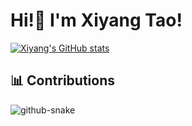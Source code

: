# Hi!👋 I'm Xiyang Tao!

[![Xiyang's GitHub stats](https://github-readme-stats.vercel.app/api?username=XiyangTao)](https://github.com/anuraghazra/github-readme-stats)



## 📊 Contributions
<picture>
  <source media="(prefers-color-scheme: dark)" srcset="github-snake-dark.svg" />
  <source media="(prefers-color-scheme: light)" srcset="github-snake.svg" />
  <img alt="github-snake" src="github-snake.svg" />
</picture>
